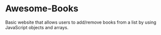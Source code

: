 # Awesome-Books
Basic website that allows users to add/remove books from a list  by using JavaScript objects and arrays. 

